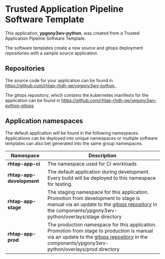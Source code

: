 # Trusted Application Pipeline Software Template

This application, **ypgony3wv-python**, was created from a Trusted Application Pipeline Software Template.

The software templates create a new source and gitops deployment repositories with a sample source application. 

## Repositories

The source code for your application can be found in [https://github.com/rhtap-rhdh-qe/ypgony3wv-python ](https://github.com/rhtap-rhdh-qe/ypgony3wv-python ).
 
The gitops repository, which contains the kubernetes manifests for the application can be found in 
[https://github.com/rhtap-rhdh-qe/ypgony3wv-python-gitops ](https://github.com/rhtap-rhdh-qe/ypgony3wv-python-gitops ) 

## Application namespaces 

The default application will be found in the following namespaces. Applications can be deployed into unique namespaces or multiple software templates can also bet generated into the same group namespaces.  

|  Namespace   |  Description   |  
| -------- | -------- |
| **rhtap-app-ci** | The namespace used for CI workloads |
| **rhtap-app-development** | The default application during development. Every build will be deployed to this namespace for testing. |
| **rhtap-app-stage** | The staging namespace for this application. Promotion from development to stage is manual via an update to the [gitops repository](https://github.com/rhtap-rhdh-qe/ypgony3wv-python-gitops ) in the components/ypgony3wv-python/overlays/stage directory |
| **rhtap-app-prod** | The production namespace for this application. Promotion from stage to production is manual via an update to the [gitops repository](https://github.com/rhtap-rhdh-qe/ypgony3wv-python-gitops ) in the components/ypgony3wv-python/overlays/prod directory |